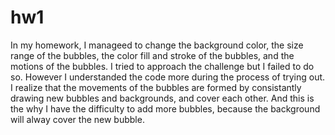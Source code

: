 # hw1
In my homework, I manageed to change the background color, the size range of the bubbles, the color fill and stroke of the bubbles, and the motions of the bubbles. I tried to approach the challenge but I failed to do so. 
However I understanded the code more during the process of trying out. I realize that the movements of the bubbles are formed by consistantly drawing new bubbles and backgrounds, and cover each other. And this is the why I have the difficulty to add more bubbles, because the background will alway cover the new bubble. 
